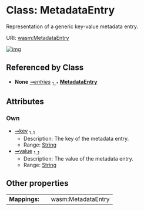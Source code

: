 
# Class: MetadataEntry


Representation of a generic key-value metadata entry.

URI: [wasm:MetadataEntry](https://w3id.org/itk/wasmMetadataEntry)


[![img](https://yuml.me/diagram/nofunky;dir:TB/class/[Metadata]++-%20entries%201..*>[MetadataEntry&#124;key(pk):string;value:string],[Metadata])](https://yuml.me/diagram/nofunky;dir:TB/class/[Metadata]++-%20entries%201..*>[MetadataEntry&#124;key(pk):string;value:string],[Metadata])

## Referenced by Class

 *  **None** *[➞entries](metadata__entries.md)*  <sub>1..\*</sub>  **[MetadataEntry](MetadataEntry.md)**

## Attributes


### Own

 * [➞key](metadataEntry__key.md)  <sub>1..1</sub>
     * Description: The key of the metadata entry.
     * Range: [String](types/String.md)
 * [➞value](metadataEntry__value.md)  <sub>1..1</sub>
     * Description: The value of the metadata entry.
     * Range: [String](types/String.md)

## Other properties

|  |  |  |
| --- | --- | --- |
| **Mappings:** | | wasm:MetadataEntry |

